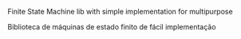 Finite State Machine lib with simple implementation for multipurpose

Biblioteca de máquinas de estado finito de fácil implementação
